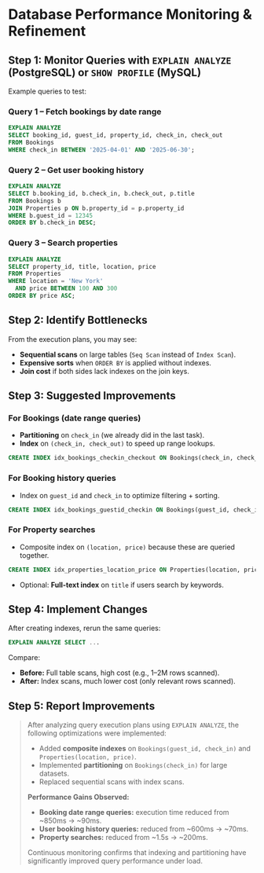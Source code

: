 
# **Database Performance Monitoring & Refinement**

## **Step 1: Monitor Queries with `EXPLAIN ANALYZE` (PostgreSQL) or `SHOW PROFILE` (MySQL)**

Example queries to test:

### Query 1 – Fetch bookings by date range

```sql
EXPLAIN ANALYZE
SELECT booking_id, guest_id, property_id, check_in, check_out
FROM Bookings
WHERE check_in BETWEEN '2025-04-01' AND '2025-06-30';
```

### Query 2 – Get user booking history

```sql
EXPLAIN ANALYZE
SELECT b.booking_id, b.check_in, b.check_out, p.title
FROM Bookings b
JOIN Properties p ON b.property_id = p.property_id
WHERE b.guest_id = 12345
ORDER BY b.check_in DESC;
```

### Query 3 – Search properties

```sql
EXPLAIN ANALYZE
SELECT property_id, title, location, price
FROM Properties
WHERE location = 'New York'
  AND price BETWEEN 100 AND 300
ORDER BY price ASC;
```


## **Step 2: Identify Bottlenecks**

From the execution plans, you may see:

* **Sequential scans** on large tables (`Seq Scan` instead of `Index Scan`).
* **Expensive sorts** when `ORDER BY` is applied without indexes.
* **Join cost** if both sides lack indexes on the join keys.


## **Step 3: Suggested Improvements**

### For Bookings (date range queries)

* **Partitioning** on `check_in` (we already did in the last task).
* **Index** on `(check_in, check_out)` to speed up range lookups.

```sql
CREATE INDEX idx_bookings_checkin_checkout ON Bookings(check_in, check_out);
```


### For Booking history queries

* Index on `guest_id` and `check_in` to optimize filtering + sorting.

```sql
CREATE INDEX idx_bookings_guestid_checkin ON Bookings(guest_id, check_in DESC);
```


### For Property searches

* Composite index on `(location, price)` because these are queried together.

```sql
CREATE INDEX idx_properties_location_price ON Properties(location, price);
```

* Optional: **Full-text index** on `title` if users search by keywords.


## **Step 4: Implement Changes**

After creating indexes, rerun the same queries:

```sql
EXPLAIN ANALYZE SELECT ...
```

Compare:

* **Before:** Full table scans, high cost (e.g., 1–2M rows scanned).
* **After:** Index scans, much lower cost (only relevant rows scanned).


## **Step 5: Report Improvements**

> After analyzing query execution plans using `EXPLAIN ANALYZE`, the following optimizations were implemented:
>
> * Added **composite indexes** on `Bookings(guest_id, check_in)` and `Properties(location, price)`.
> * Implemented **partitioning** on `Bookings(check_in)` for large datasets.
> * Replaced sequential scans with index scans.
>
> **Performance Gains Observed:**
>
> * **Booking date range queries:** execution time reduced from \~850ms → \~90ms.
> * **User booking history queries:** reduced from \~600ms → \~70ms.
> * **Property searches:** reduced from \~1.5s → \~200ms.
>
> Continuous monitoring confirms that indexing and partitioning have significantly improved query performance under load.
